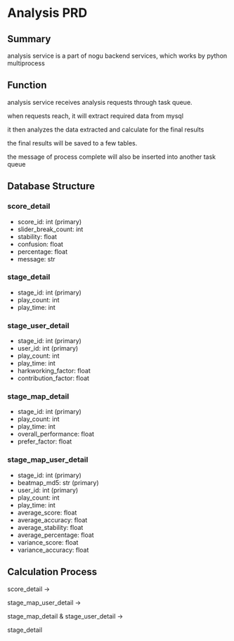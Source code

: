 # Analysis PRD

## Summary

analysis service is a part of nogu backend services, which works by python multiprocess

## Function

analysis service receives analysis requests through task queue.

when requests reach, it will extract required data from mysql

it then analyzes the data extracted and calculate for the final results

the final results will be saved to a few tables.

the message of process complete will also be inserted into another task queue

## Database Structure

### score_detail

- score_id: int (primary)
- slider_break_count: int
- stability: float
- confusion: float
- percentage: float
- message: str

### stage_detail

- stage_id: int (primary)
- play_count: int
- play_time: int

### stage_user_detail

- stage_id: int (primary)
- user_id: int (primary)
- play_count: int
- play_time: int
- harkworking_factor: float
- contribution_factor: float

### stage_map_detail

- stage_id: int (primary)
- play_count: int
- play_time: int
- overall_performance: float
- prefer_factor: float

### stage_map_user_detail

- stage_id: int (primary)
- beatmap_md5: str (primary)
- user_id: int (primary)
- play_count: int
- play_time: int
- average_score: float
- average_accuracy: float
- average_stability: float
- average_percentage: float
- variance_score: float
- variance_accuracy: float

## Calculation Process

score_detail ->

stage_map_user_detail ->

stage_map_detail & stage_user_detail ->

stage_detail